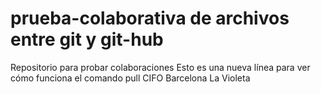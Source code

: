 # prueba-colaborativa de archivos entre git y git-hub

Repositorio para probar colaboraciones
Esto es una nueva línea para ver cómo funciona el comando pull
CIFO Barcelona La Violeta
